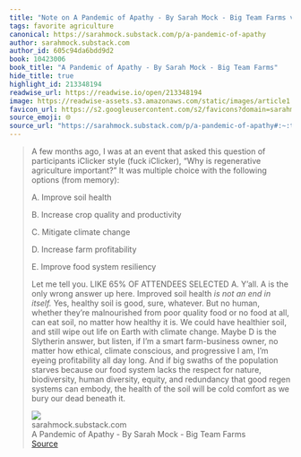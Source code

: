```yaml
---
title: "Note on A Pandemic of Apathy - By Sarah Mock - Big Team Farms via sarahmock.substack.com"
tags: favorite agriculture
canonical: https://sarahmock.substack.com/p/a-pandemic-of-apathy
author: sarahmock.substack.com
author_id: 605c94da6bdd9d2
book: 10423006
book_title: "A Pandemic of Apathy - By Sarah Mock - Big Team Farms"
hide_title: true
highlight_id: 213348194
readwise_url: https://readwise.io/open/213348194
image: https://readwise-assets.s3.amazonaws.com/static/images/article1.be68295a7e40.png
favicon_url: https://s2.googleusercontent.com/s2/favicons?domain=sarahmock.substack.com
source_emoji: 🌐
source_url: "https://sarahmock.substack.com/p/a-pandemic-of-apathy#:~:text=A%20few%20months,dead%20beneath%20it."
---
```


> A few months ago, I was at an event that asked this question of participants iClicker style (fuck iClicker), “Why is regenerative agriculture important?” It was multiple choice with the following options (from memory):
> 
> A. Improve soil health
> 
> B. Increase crop quality and productivity
> 
> C. Mitigate climate change
> 
> D. Increase farm profitability
> 
> E. Improve food system resiliency
> 
> Let me tell you. LIKE 65% OF ATTENDEES SELECTED A. Y’all. A is the only wrong answer up here. Improved soil health *is not an end in itself.* Yes, healthy soil is good, sure, whatever. But no human, whether they’re malnourished from poor quality food or no food at all, can eat soil, no matter how healthy it is. We could have healthier soil, and still wipe out life on Earth with climate change. Maybe D is the Slytherin answer, but listen, if I’m a smart farm-business owner, no matter how ethical, climate conscious, and progressive I am, I’m eyeing profitability all day long. And if big swaths of the population starves because our food system lacks the respect for nature, biodiversity, human diversity, equity, and redundancy that good regen systems can embody, the health of the soil will be cold comfort as we bury our dead beneath it.
> <div class="quoteback-footer"><div class="quoteback-avatar"><img class="mini-favicon" src="https://s2.googleusercontent.com/s2/favicons?domain=sarahmock.substack.com"></div><div class="quoteback-metadata"><div class="metadata-inner"><span style="display:none">FROM:</span><div aria-label="sarahmock.substack.com" class="quoteback-author"> sarahmock.substack.com</div><div aria-label="A Pandemic of Apathy - By Sarah Mock - Big Team Farms" class="quoteback-title"> A Pandemic of Apathy - By Sarah Mock - Big Team Farms</div></div></div><div class="quoteback-backlink"><a target="_blank" aria-label="go to the full text of this quotation" rel="noopener" href="https://sarahmock.substack.com/p/a-pandemic-of-apathy#:~:text=A%20few%20months,dead%20beneath%20it." class="quoteback-arrow"> Source</a></div></div>